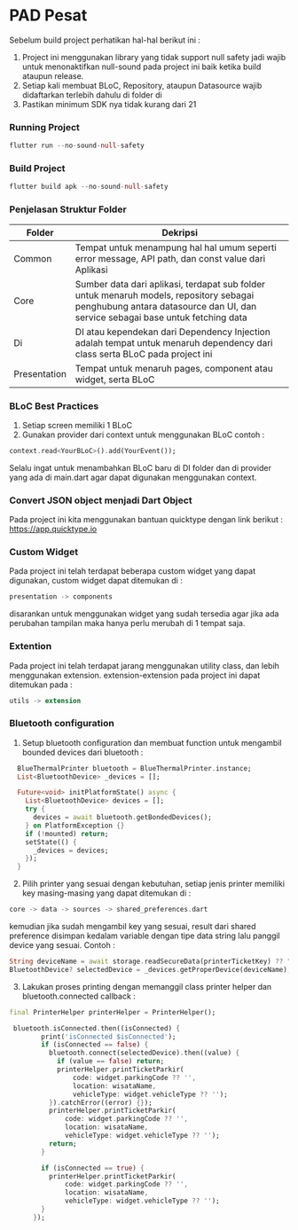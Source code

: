 # PAD Pesat

Sebelum build project perhatikan hal-hal berikut ini :
1. Project ini menggunakan library yang tidak support null safety jadi wajib untuk menonaktifkan null-sound pada project ini baik ketika build ataupun release.
2. Setiap kali membuat BLoC, Repository, ataupun Datasource wajib didaftarkan terlebih dahulu di folder di
3. Pastikan minimum SDK nya tidak kurang dari 21

### Running Project
```dart
flutter run --no-sound-null-safety
```


### Build Project

```dart
flutter build apk --no-sound-null-safety
```

### Penjelasan Struktur Folder
| Folder | Dekripsi |
| --- | --- |
| Common | Tempat untuk menampung hal hal umum seperti error message, API path, dan const value dari Aplikasi |
| Core | Sumber data dari aplikasi, terdapat sub folder untuk menaruh models, repository sebagai penghubung antara datasource dan UI, dan service sebagai base untuk fetching data |
| Di | DI atau kependekan dari Dependency Injection adalah tempat untuk menaruh dependency dari class serta BLoC pada project ini |
| Presentation | Tempat untuk menaruh pages, component atau widget, serta BLoC |

### BLoC Best Practices
1. Setiap screen memiliki 1 BLoC
2. Gunakan provider dari context untuk menggunakan BLoC contoh :
```dart
context.read<YourBLoC>().add(YourEvent());
```
Selalu ingat untuk menambahkan BLoC baru di DI folder dan di provider yang ada di main.dart agar dapat digunakan menggunakan context.

### Convert JSON object menjadi Dart Object
Pada project ini kita menggunakan bantuan quicktype dengan link berikut :
https://app.quicktype.io

### Custom Widget
Pada project ini telah terdapat beberapa custom widget yang dapat digunakan, custom widget dapat ditemukan di :
```dart
presentation -> components
```
disarankan untuk menggunakan widget yang sudah tersedia agar jika ada perubahan tampilan maka hanya perlu merubah di 1 tempat saja.

### Extention
Pada project ini telah terdapat jarang menggunakan utility class, dan lebih menggunakan extension. extension-extension pada project ini dapat ditemukan pada :
```dart
utils -> extension
```

### Bluetooth configuration
1. Setup bluetooth configuration dan membuat function untuk mengambil bounded devices dari bluetooth :
```dart
  BlueThermalPrinter bluetooth = BlueThermalPrinter.instance;
  List<BluetoothDevice> _devices = [];

  Future<void> initPlatformState() async {
    List<BluetoothDevice> devices = [];
    try {
      devices = await bluetooth.getBondedDevices();
    } on PlatformException {}
    if (!mounted) return;
    setState(() {
      _devices = devices;
    });
  }
```
2. Pilih printer yang sesuai dengan kebutuhan, setiap jenis printer memiliki key masing-masing yang dapat ditemukan di :
```dart
core -> data -> sources -> shared_preferences.dart
```
kemudian jika sudah mengambil key yang sesuai, result dari shared preference disimpan kedalam variable dengan tipe data string lalu panggil device yang sesuai. Contoh :

```dart
String deviceName = await storage.readSecureData(printerTicketKey) ?? ""; //untuk mengambil printer bluetooth untuk print ticket
BluetoothDevice? selectedDevice = _devices.getProperDevice(deviceName);
```

3. Lakukan proses printing dengan memanggil class printer helper dan bluetooth.connected callback :
```dart
final PrinterHelper printerHelper = PrinterHelper();

 bluetooth.isConnected.then((isConnected) {
        print('isConnected $isConnected');
        if (isConnected == false) {
          bluetooth.connect(selectedDevice).then((value) {
            if (value == false) return;
            printerHelper.printTicketParkir(
                code: widget.parkingCode ?? '',
                location: wisataName,
                vehicleType: widget.vehicleType ?? '');
          }).catchError((error) {});
          printerHelper.printTicketParkir(
              code: widget.parkingCode ?? '',
              location: wisataName,
              vehicleType: widget.vehicleType ?? '');
          return;
        }

        if (isConnected == true) {
          printerHelper.printTicketParkir(
              code: widget.parkingCode ?? '',
              location: wisataName,
              vehicleType: widget.vehicleType ?? '');
        }
      });
```

